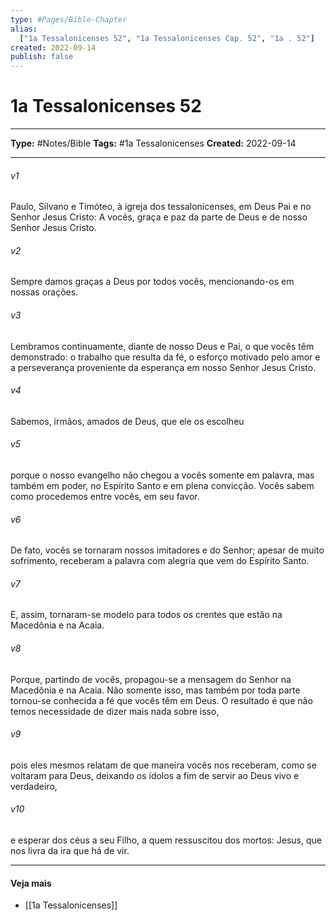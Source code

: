 ```yaml
---
type: #Pages/Bible-Chapter
alias:
  ["1a Tessalonicenses 52", "1a Tessalonicenses Cap. 52", "1a . 52"]
created: 2022-09-14
publish: false
---
```


# 1a Tessalonicenses 52

---

**Type:** #Notes/Bible
**Tags:** #1a Tessalonicenses
**Created:** 2022-09-14

---

###### v1
Paulo, Silvano e Timóteo, à igreja dos tessalonicenses, em Deus Pai e no Senhor Jesus Cristo: A vocês, graça e paz da parte de Deus e de nosso Senhor Jesus Cristo.
###### v2
Sempre damos graças a Deus por todos vocês, mencionando-os em nossas orações.
###### v3
Lembramos continuamente, diante de nosso Deus e Pai, o que vocês têm demonstrado: o trabalho que resulta da fé, o esforço motivado pelo amor e a perseverança proveniente da esperança em nosso Senhor Jesus Cristo.
###### v4
Sabemos, irmãos, amados de Deus, que ele os escolheu
###### v5
porque o nosso evangelho não chegou a vocês somente em palavra, mas também em poder, no Espírito Santo e em plena convicção. Vocês sabem como procedemos entre vocês, em seu favor.
###### v6
De fato, vocês se tornaram nossos imitadores e do Senhor; apesar de muito sofrimento, receberam a palavra com alegria que vem do Espírito Santo.
###### v7
E, assim, tornaram-se modelo para todos os crentes que estão na Macedônia e na Acaia.
###### v8
Porque, partindo de vocês, propagou-se a mensagem do Senhor na Macedônia e na Acaia. Não somente isso, mas também por toda parte tornou-se conhecida a fé que vocês têm em Deus. O resultado é que não temos necessidade de dizer mais nada sobre isso,
###### v9
pois eles mesmos relatam de que maneira vocês nos receberam, como se voltaram para Deus, deixando os ídolos a fim de servir ao Deus vivo e verdadeiro,
###### v10
e esperar dos céus a seu Filho, a quem ressuscitou dos mortos: Jesus, que nos livra da ira que há de vir.


---

#### Veja mais

- [[1a Tessalonicenses]]
